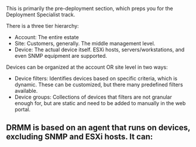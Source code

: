 This is primarily the pre-deployment section, which preps you for the Deployment Specialist track.

There is a three tier hierarchy:
- Account: The entire estate
- Site: Customers, generally. The middle management level.
- Device: The actual device itself. ESXi hosts, servers/workstations, and even SNMP equipment are supported.

Devices can be organized at the account OR site level in two ways:
- Device filters: Identifies devices based on specific criteria, which is dynamic. These can be customized, but there many predefined filters available.
- Device groups: Collections of devices that filters are not granular enough for, but are static and need to be added to manually in the web portal.

DRMM is based on an agent that runs on devices, excluding SNMP and ESXi hosts. It can:
- 
